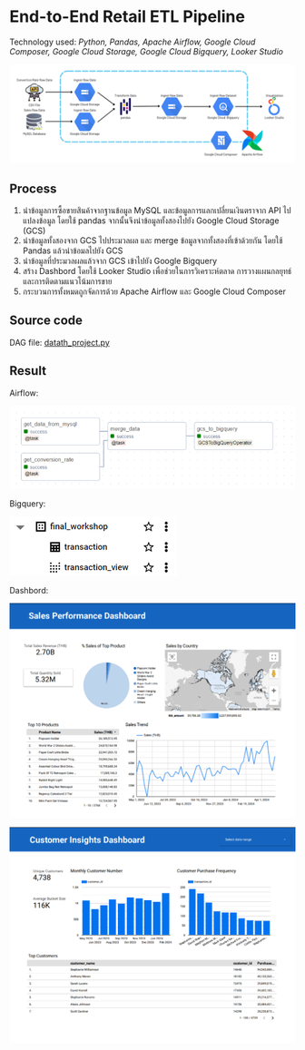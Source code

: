 # End-to-End Retail ETL Pipeline

Technology used: *Python, Pandas, Apache Airflow, Google Cloud Composer, Google Cloud Storage, Google Cloud Bigquery, Looker Studio*

![Data Pipeline Diagram](https://github.com/saksit63/datath-project/blob/main/img/workflow.png)

## Process
 1. นำข้อมูลการซื้อขายสินค้าจากฐานข้อมูล MySQL และข้อมูลการแลกเปลี่ยนเงินตราจาก API ไปแปลงข้อมูล โดยใช้ pandas จากนั้นจึงนำข้อมูลทั้งสองไปยัง Google Cloud Storage (GCS)
 2. นำข้อมูลทั้งสองจาก GCS ไปประมวลผล และ merge ข้อมูลจากทั้งสองที่เข้าด้วยกัน โดยใช้ Pandas แล้วนำข้อมลไปยัง GCS
 4. นำข้อมูลที่ประมวลผลแล้วจาก GCS เข้าไปยัง Google Bigquery
 5. สร้าง Dashbord โดยใช้ Looker Studio เพื่อช่วยในการวิเคราะห์ตลาด การวางแผนกลยุทธ์ และการติดตามแนวโน้มการขาย
 6. กระบวนการทั้งหมดถูกจัดการด้วย Apache Airflow และ Google Cloud Composer

## Source code
DAG file: [datath_project.py](https://github.com/saksit63/datath-project/blob/main/dags/datath_project.py)


## Result
Airflow:

![Airlofw](https://github.com/saksit63/datath-project/blob/main/result/airflow_dag.png)

Bigquery:

![Bigquery](https://github.com/saksit63/datath-project/blob/main/result/bigquery_datath.png)

Dashbord: 

![Dashboard1](https://github.com/saksit63/datath-project/blob/main/result/dashboard_1.png)

![Dashboard2](https://github.com/saksit63/datath-project/blob/main/result/dashboard_2.png)


